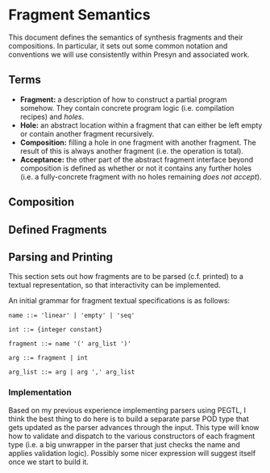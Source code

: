 # Fragment Semantics

This document defines the semantics of synthesis fragments and their
compositions. In particular, it sets out some common notation and conventions we
will use consistently within Presyn and associated work.

## Terms 

* **Fragment:** a description of how to construct a partial program somehow.
  They contain concrete program logic (i.e. compilation recipes) and *holes*.
* **Hole:** an abstract location within a fragment that can either be left
  empty or contain another fragment recursively.
* **Composition:** filling a hole in one fragment with another fragment. The
  result of this is always another fragment (i.e. the operation is total).
* **Acceptance:** the other part of the abstract fragment interface beyond
  composition is defined as whether or not it contains any further holes (i.e. a
  fully-concrete fragment with no holes remaining *does not accept*).

## Composition

## Defined Fragments

## Parsing and Printing

This section sets out how fragments are to be parsed (c.f. printed) to a textual
representation, so that interactivity can be implemented.

An initial grammar for fragment textual specifications is as follows:

```
name ::= 'linear' | 'empty' | 'seq'

int ::= {integer constant}

fragment ::= name '(' arg_list ')'

arg ::= fragment | int

arg_list ::= arg | arg ',' arg_list
```

### Implementation

Based on my previous experience implementing parsers using PEGTL, I think the
best thing to do here is to build a separate parse POD type that gets updated as
the parser advances through the input. This type will know how to validate and
dispatch to the various constructors of each fragment type (i.e. a big unwrapper
in the parser that just checks the name and applies validation logic). Possibly
some nicer expression will suggest itself once we start to build it.

